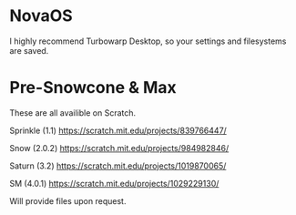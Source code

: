 # NovaOS
I highly recommend Turbowarp Desktop, so your settings and filesystems are saved.

# Pre-Snowcone & Max
These are all availible on Scratch. 

Sprinkle (1.1) https://scratch.mit.edu/projects/839766447/

Snow (2.0.2) https://scratch.mit.edu/projects/984982846/

Saturn (3.2) https://scratch.mit.edu/projects/1019870065/

SM (4.0.1) https://scratch.mit.edu/projects/1029229130/

Will provide files upon request.

